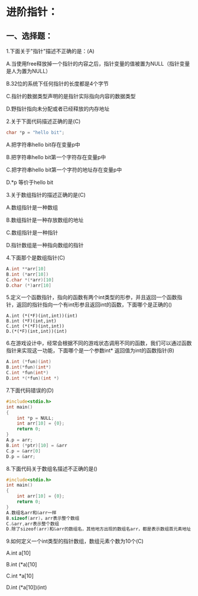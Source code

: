 # 进阶指针：

## 一、选择题：

1.下面关于"指针"描述不正确的是：(A)

A.当使用free释放掉一个指针的内容之后，指针变量的值被置为NULL（指针变量是人为置为NULL）

B.32位的系统下任何指针的长度都是4个字节

C.指针的数据类型声明的是指针实际指向内容的数据类型

D.野指针指向未分配或者已经释放的内存地址

2.关于下面代码描述正确的是(C)

```c
char *p = "hello bit";
```

A.把字符串hello bit存在变量p中

B.把字符串hello bit第一个字符存在变量p中

C.把字符串hello bit第一个字符的地址存在变量p中

D.*p 等价于hello bit

3.关于数组指针的描述正确的是(C)

A.数组指针是一种数组

B.数组指针是一种存放数组的地址

C.数组指针是一种指针

D.指针数组是一种指向数组的指针

4.下面那个是数组指针(C)

```c
A.int **arr[10]
B.int (*arr[10])
C.char *(*arr)[10]
D.char (*)arr[10]
```

5.定义一个函数指针，指向的函数有两个int类型的形参，并且返回一个函数指针，返回的指针指向一个有int形参且返回int的函数，下面哪个是正确的()

```
A.int (*(*F)(int,int))(int)
B.int (*F)(int,int)
C.int (*(*F)(int,int))
D.(*(*F)(int,int))(int)
```

6.在游戏设计中，经常会根据不同的游戏状态调用不同的函数，我们可以通过函数指针来实现这一功能，下面哪个是一个参数int* 返回值为int的函数指针(B)

```c
A.int (*fun)(int)
B.int(*fun)(int*)
C.int *fun(int*)
D.int *(*fun)(int *)
```

7.下面代码错误的(D)

```c
#include<stdio.h>
int main()
{
	int *p = NULL;
	int arr[10] = {0};
	return 0;
}
A.p = arr;
B.int (*ptr)[10] = &arr
C.p = &arr[0]
D.p = &arr;
```

8.下面代码关于数组名描述不正确的是()

```c
#include<stdio.h>
int main()
{
	int arr[10] = {0};
	return 0;
}
A.数组名arr和&arr一样
B.sizeof(arr)，arr表示整个数组
C.&arr,arr表示整个数组
D.除了sizeof(arr)和&arr的数组名，其他地方出现的数组名arr，都是表示数组首元素地址
```

9.如何定义一个int类型的指针数组，数组元素个数为10个(C)

A.int a[10]

B.int (*a)[10]

C.int *a[10]

D.int (*a[10])(int)
